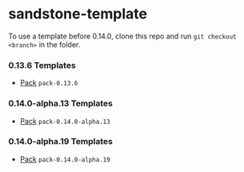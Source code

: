 # sandstone-template

To use a template before 0.14.0, clone this repo and run `git checkout <branch>` in the folder.

### 0.13.6 Templates
- [Pack](https://github.com/sandstone-mc/sandstone-template/tree/pack-0.13.6) `pack-0.13.6`

### 0.14.0-alpha.13 Templates
- [Pack](https://github.com/sandstone-mc/sandstone-template/tree/pack-0.14.0-alpha.13) `pack-0.14.0-alpha.13`

### 0.14.0-alpha.19 Templates
- [Pack](https://github.com/sandstone-mc/sandstone-template/tree/pack-0.14.0-alpha.19) `pack-0.14.0-alpha.19`
